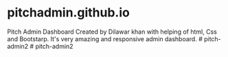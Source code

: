 # pitchadmin.github.io
Pitch Admin Dashboard Created by Dilawar khan with helping of html, Css and Bootstarp. It's very amazing and responsive admin dashboard.
#   p i t c h - a d m i n 2  
 #   p i t c h - a d m i n 2  
 